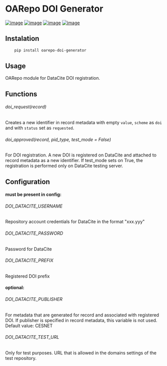 OARepo DOI Generator
====================
[![image][]][1]
[![image][2]][3]
[![image][4]][5]
[![image][6]][7]

Instalation
----------
```bash
    pip install oarepo-doi-generator
```

Usage
----------
OARepo module for DataCite DOI registration. 

Functions
---------
###### doi_request(record)
 Creates a new identifier in record metadata with empty ```value```, ```scheme``` as ```doi``` and with ```status``` set as ```requested```.
###### doi_approved(record, pid_type, test_mode = False)
 For DOI registration. A new DOI is registered on DataCite and attached to record metadata as a new identifier.
If test_mode sets on True, the registration is performed only on DataCite testing server.

Configuration
-------------
#### must be present in config:
###### DOI_DATACITE_USERNAME
 Repository account credentials for DataCite in the format "xxx.yyy"
###### DOI_DATACITE_PASSWORD
 Password for DataCite
###### DOI_DATACITE_PREFIX
 Registered DOI prefix


#### optional:
###### DOI_DATACITE_PUBLISHER
 For metadata that are generated for record and associated with registered DOI.
  If publisher is specified in record metadata, this variable is not used.
  Default value: CESNET
###### DOI_DATACITE_TEST_URL
 Only for test purposes.
  URL that is allowed in the domains settings of the test repository.

 [image]: https://img.shields.io/travis/oarepo/oarepo-doi-genrator.svg
  [1]: https://travis-ci.com/github/oarepo/oarepo-doi-genrator
  [2]: https://img.shields.io/coveralls/oarepo/oarepo-doi-genrator.svg
  [3]: https://coveralls.io/r/oarepo/oarepo-doi-genrator
  [4]: https://img.shields.io/github/license/oarepo/oarepo-doi-genrator.svg
  [5]: https://github.com/oarepo/oarepo-doi-genrator/blob/master/LICENSE
  [6]: https://img.shields.io/pypi/v/oarepo-doi-genrator.svg
  [7]: https://pypi.org/pypi/oarepo-doi-generator